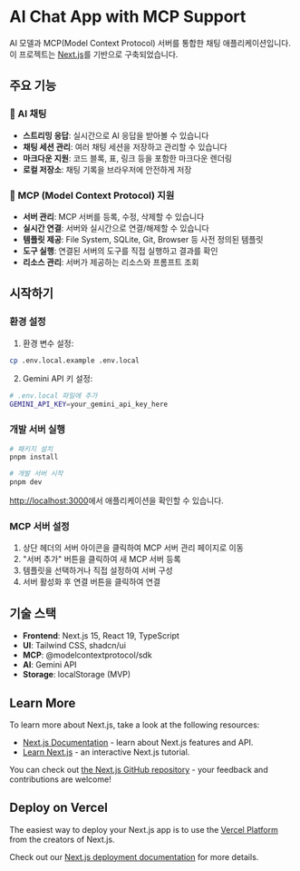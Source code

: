 # AI Chat App with MCP Support

AI 모델과 MCP(Model Context Protocol) 서버를 통합한 채팅 애플리케이션입니다. 이 프로젝트는 [Next.js](https://nextjs.org)를 기반으로 구축되었습니다.

## 주요 기능

### 🤖 AI 채팅

-   **스트리밍 응답**: 실시간으로 AI 응답을 받아볼 수 있습니다
-   **채팅 세션 관리**: 여러 채팅 세션을 저장하고 관리할 수 있습니다
-   **마크다운 지원**: 코드 블록, 표, 링크 등을 포함한 마크다운 렌더링
-   **로컬 저장소**: 채팅 기록을 브라우저에 안전하게 저장

### 🔌 MCP (Model Context Protocol) 지원

-   **서버 관리**: MCP 서버를 등록, 수정, 삭제할 수 있습니다
-   **실시간 연결**: 서버와 실시간으로 연결/해제할 수 있습니다
-   **템플릿 제공**: File System, SQLite, Git, Browser 등 사전 정의된 템플릿
-   **도구 실행**: 연결된 서버의 도구를 직접 실행하고 결과를 확인
-   **리소스 관리**: 서버가 제공하는 리소스와 프롬프트 조회

## 시작하기

### 환경 설정

1. 환경 변수 설정:

```bash
cp .env.local.example .env.local
```

2. Gemini API 키 설정:

```bash
# .env.local 파일에 추가
GEMINI_API_KEY=your_gemini_api_key_here
```

### 개발 서버 실행

```bash
# 패키지 설치
pnpm install

# 개발 서버 시작
pnpm dev
```

[http://localhost:3000](http://localhost:3000)에서 애플리케이션을 확인할 수 있습니다.

### MCP 서버 설정

1. 상단 헤더의 서버 아이콘을 클릭하여 MCP 서버 관리 페이지로 이동
2. "서버 추가" 버튼을 클릭하여 새 MCP 서버 등록
3. 템플릿을 선택하거나 직접 설정하여 서버 구성
4. 서버 활성화 후 연결 버튼을 클릭하여 연결

## 기술 스택

-   **Frontend**: Next.js 15, React 19, TypeScript
-   **UI**: Tailwind CSS, shadcn/ui
-   **MCP**: @modelcontextprotocol/sdk
-   **AI**: Gemini API
-   **Storage**: localStorage (MVP)

## Learn More

To learn more about Next.js, take a look at the following resources:

-   [Next.js Documentation](https://nextjs.org/docs) - learn about Next.js features and API.
-   [Learn Next.js](https://nextjs.org/learn) - an interactive Next.js tutorial.

You can check out [the Next.js GitHub repository](https://github.com/vercel/next.js) - your feedback and contributions are welcome!

## Deploy on Vercel

The easiest way to deploy your Next.js app is to use the [Vercel Platform](https://vercel.com/new?utm_medium=default-template&filter=next.js&utm_source=create-next-app&utm_campaign=create-next-app-readme) from the creators of Next.js.

Check out our [Next.js deployment documentation](https://nextjs.org/docs/app/building-your-application/deploying) for more details.
